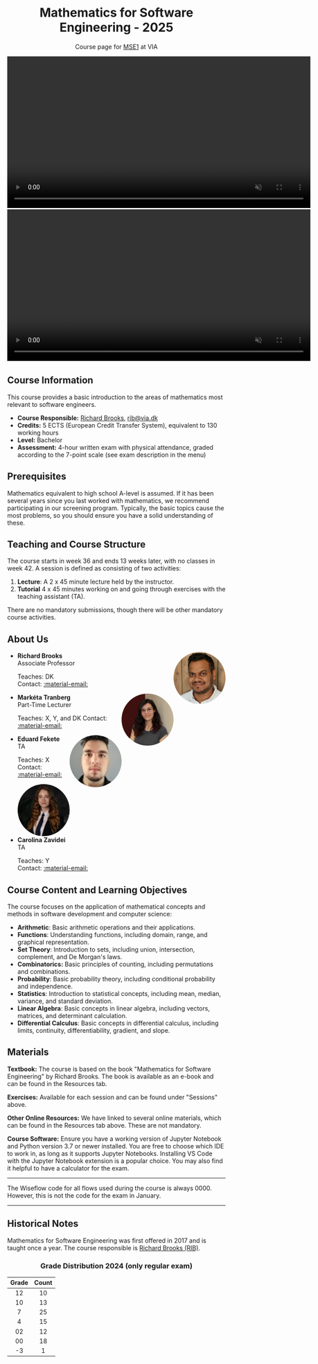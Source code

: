 <p align="center">
    <h1 align="center">Mathematics for Software Engineering - 2025</h1>
    <p align="center">Course page for <a href="https://en.via.dk/tmh-courses/mathematics-for-software-engineering?education=ict">MSE1</a> at VIA</p>
</p>

<p align="center">
  <a href="https://rbrooksdk.github.io/MSE1_25">
    <video class="video-light custom-video" width="700" autoplay loop muted src="figures/introvid2.mp4"></video>
    <video class="video-dark custom-video" width="700" autoplay loop muted src="figures/introvid.mp4"></video>
  </a>
</p>

## <i class="fas fa-circle-info" style="color:#6CA2C6"></i> Course Information

This course provides a basic introduction to the areas of mathematics most relevant to software engineers.

* **Course Responsible:** [Richard Brooks](https://rbrooksdk.github.io), <rib@via.dk>
* **Credits:** 5 ECTS (European Credit Transfer System), equivalent to 130 working hours
* **Level:** Bachelor
* **Assessment:** 4-hour written exam with physical attendance, graded according to the 7-point scale (see exam description in the menu)

## <i class="fas fa-solid fa-list-check" style="color:#6CA2C6"></i> Prerequisites

Mathematics equivalent to high school A-level is assumed. If it has been several years since you last worked with mathematics, we recommend participating in our screening program. Typically, the basic topics cause the most problems, so you should ensure you have a solid understanding of these.

## <i class="fas fa-vector-square" style="color:#6CA2C6"></i> Teaching and Course Structure

The course starts in week 36 and ends 13 weeks later, with no classes in week 42. A session is defined as consisting of two activities:

1. **Lecture**: A 2 x 45 minute lecture held by the instructor.
2. **Tutorial** 4 x 45 minutes working on and going through exercises with the teaching assistant (TA).

There are no mandatory submissions, though there will be other mandatory course activities.

## <i class="fas fa-users" style="color:#6CA2C6"></i> About Us

<div class="grid cards" markdown>

- <img src="billeder/IMG_20220925_112931_Bokeh.jpg" alt="Richard Brooks" style="height:120px;width:120px;float:right;border-radius:50%;object-fit:cover;">

    **Richard Brooks**  
    Associate Professor  

    Teaches: DK  
    Contact: [:material-email:](mailto:rib@via.dk)

- <img src="billeder/1644852387437.jpg" alt="Navn" style="height:120px;width:120px;float:right;border-radius:50%;object-fit:cover;">

    **Markéta Tranberg**  
    Part-Time Lecturer

    Teaches: X, Y, and DK 
    Contact: [:material-email:](mailto:mlap@via.dk)

- <img src="billeder/eddie.jpg" alt="Navn" style="height:120px;width:120px;float:right;border-radius:50%;object-fit:cover;">

    **Eduard Fekete**  
    TA

    Teaches: X     
    Contact: [:material-email:](mailto:355323@via.dk)



- <img src="billeder/carolina.jpg" alt="Navn" style="height:120px;width:120px;float:right;border-radius:50%;object-fit:cover;">

    **Carolina Zavidei**  
    TA

    Teaches: Y   
    Contact: [:material-email:](mailto:354825@via.dk)
</div>

<style>
.instructor-grid {
  display: grid;
  grid-template-columns: 1fr 1fr !important; /* Force exactly 2 columns */
  gap: 2rem;
  margin: 2rem auto;
  max-width: 800px; /* Prevents grid from stretching too wide */
}
@media (max-width: 700px) {
  .instructor-grid {
    grid-template-columns: 1fr !important;
    max-width: 95vw;
  }
}
.instructor-card {
  background: rgba(20,30,40,0.15);
  border-radius: 1.2rem;
  padding: 1.2rem;
  text-align: center;
  box-shadow: 0 2px 8px rgba(0,0,0,0.04);
  display: flex;
  flex-direction: column;
  align-items: center;
}
.instructor-card img {
  width: 120px;
  height: 120px;
  object-fit: cover;
  border-radius: 50%;
  margin-bottom: 1rem;
}
.instructor-info a {
  text-decoration: none;
}
.instructor-info a:hover {
  text-decoration: underline;
}

</style>

## <i class="fas fa-wave-square" style="color:#6CA2C6"></i> Course Content and Learning Objectives

The course focuses on the application of mathematical concepts and methods in software development and computer science:


- **Arithmetic**: Basic arithmetic operations and their applications.
- **Functions**: Understanding functions, including domain, range, and graphical representation.
- **Set Theory**: Introduction to sets, including union, intersection, complement, and De Morgan's laws.
- **Combinatorics:** Basic principles of counting, including permutations and combinations.
- **Probability**: Basic probability theory, including conditional probability and independence.
- **Statistics**: Introduction to statistical concepts, including mean, median, variance, and standard deviation.
- **Linear Algebra**: Basic concepts in linear algebra, including vectors, matrices, and determinant calculation.
- **Differential Calculus**: Basic concepts in differential calculus, including limits, continuity, differentiability, gradient, and slope.

## <i class="fas fa-book-open" style="color:#6CA2C6"></i> Materials

**Textbook:** The course is based on the book "Mathematics for Software Engineering" by Richard Brooks. The book is available as an e-book and can be found in the Resources tab.

**Exercises:** Available for each session and can be found under "Sessions" above.

**Other Online Resources:** We have linked to several online materials, which can be found in the Resources tab above. These are not mandatory.

**Course Software:** Ensure you have a working version of Jupyter Notebook and Python version 3.7 or newer installed. You are free to choose which IDE to work in, as long as it supports Jupyter Notebooks. Installing VS Code with the Jupyter Notebook extension is a popular choice. You may also find it helpful to have a calculator for the exam.

---

The Wiseflow code for all flows used during the course is always 0000. However, this is not the code for the exam in January.

---

## <i class="fa fa-history" style="color:#6CA2C6"></i> Historical Notes

Mathematics for Software Engineering was first offered in 2017 and is taught once a year. The course responsible is [Richard Brooks (RIB)](https://rbrooksdk.github.io).

<center>
  <h3 align="center">Grade Distribution 2024 (only regular exam)</h3>
    <table>
      <thead>
        <tr>
          <th style="text-align:center;">Grade</th>
          <th style="text-align:center;">Count</th>
        </tr>
      </thead>
      <tbody>
        <tr><td style="text-align:center;">12</td><td style="text-align:center;">10</td></tr>
        <tr><td style="text-align:center;">10</td><td style="text-align:center;">13</td></tr>
        <tr><td style="text-align:center;">7</td><td style="text-align:center;">25</td></tr>
        <tr><td style="text-align:center;">4</td><td style="text-align:center;">15</td></tr>
        <tr><td style="text-align:center;">02</td><td style="text-align:center;">12</td></tr>
        <tr><td style="text-align:center;">00</td><td style="text-align:center;">18</td></tr>
        <tr><td style="text-align:center;">-3</td><td style="text-align:center;">1</td></tr>
      </tbody>
    </table>
</center>
